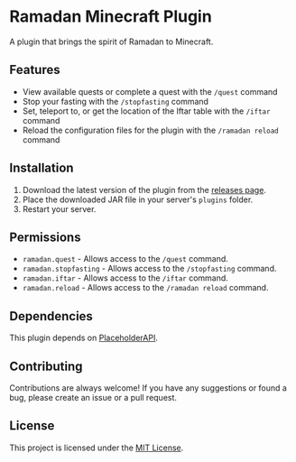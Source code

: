 # Ramadan Minecraft Plugin

A plugin that brings the spirit of Ramadan to Minecraft.

## Features

- View available quests or complete a quest with the `/quest` command
- Stop your fasting with the `/stopfasting` command
- Set, teleport to, or get the location of the Iftar table with the `/iftar` command
- Reload the configuration files for the plugin with the `/ramadan reload` command

## Installation

1. Download the latest version of the plugin from the [releases page](https://github.com/your-username/Ramadan/releases).
2. Place the downloaded JAR file in your server's `plugins` folder.
3. Restart your server.

## Permissions

- `ramadan.quest` - Allows access to the `/quest` command.
- `ramadan.stopfasting` - Allows access to the `/stopfasting` command.
- `ramadan.iftar` - Allows access to the `/iftar` command.
- `ramadan.reload` - Allows access to the `/ramadan reload` command.

## Dependencies

This plugin depends on [PlaceholderAPI](https://www.spigotmc.org/resources/placeholderapi.6245/).

## Contributing

Contributions are always welcome! If you have any suggestions or found a bug, please create an issue or a pull request.

## License

This project is licensed under the [MIT License](https://opensource.org/licenses/MIT).
